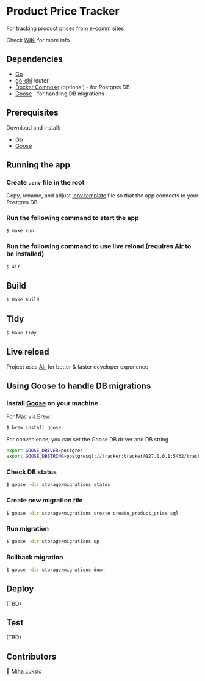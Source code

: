 # Product Price Tracker

For tracking product prices from e-comm sites

Check [WIKI](https://github.com/mluksic/product-price-tracker/wiki) for more info

## Dependencies

- [Go](https://go.dev/doc/install)
- [go-chi](https://go-chi.io/#/pages/getting_started) router
- [Docker Compose](https://docs.docker.com/compose/install/) (optional) - for Postgres DB
- [Goose](https://github.com/pressly/goose) - for handling DB migrations

## Prerequisites

Download and install:

- [Go](https://go.dev/doc/install)
- [Goose](https://github.com/pressly/goose)


## Running the app

### Create `.env` file in the root

Copy, rename, and adjust [.env.template](./.env.template) file so that the app connects to your Postgres DB

### Run the following command to start the app
```bash
$ make run
```
### Run the following command to use live reload (requires [Air](https://github.com/cosmtrek/air) to be installed)
```bash
$ air
```

## Build

```bash
$ make build
```

## Tidy

```bash
$ make tidy
```

## Live reload

Project uses [Air](https://github.com/cosmtrek/air) for better & faster developer experience

## Using Goose to handle DB migrations

### Install [Goose](https://github.com/pressly/goose) on your machine

For Mac via Brew:
```bash
$ brew install goose
```

For convenience, you can set the Goose DB driver and DB string
```bash
export GOOSE_DRIVER=postgres
export GOOSE_DBSTRING=postgresql://tracker:tracker@127.0.0.1:5432/tracker?sslmode=disable
```

### Check DB status

```bash
$ goose -dir storage/migrations status
```

### Create new migration file

```bash
$ goose -dir storage/migrations create create_product_price sql
```

### Run migration

```bash
$ goose -dir storage/migrations up
```

### Rollback migration

```bash
$ goose -dir storage/migrations down
```

## Deploy
(TBD)

## Test
(TBD)

## Contributors

👤 [Miha Luksic](https://www.mihaluksic.com)


